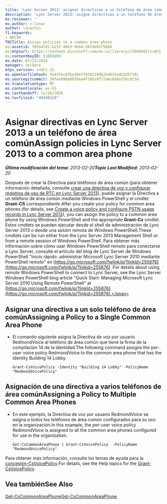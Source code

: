 ```yaml
---
title: 'Lync Server 2013: asignar directivas a un teléfono de área común'
description: 'Lync Server 2013: asigne directivas a un teléfono de área común.'
ms.reviewer: ''
ms.author: v-lanac
author: lanachin
f1.keywords:
- NOCSH
TOCTitle: Assign policies to a common area phone
ms:assetid: f0554fd1-b237-49b3-9eb4-26f4b91f5604
ms:mtpsurl: https://technet.microsoft.com/en-us/library/JJ994082(v=OCS.15)
ms:contentKeyID: 51803993
ms.date: 07/23/2014
manager: serdars
mtps_version: v=OCS.15
ms.openlocfilehash: fe437ec87ba30eff834239db2b4815adb2d5718c
ms.sourcegitcommit: 36fee89bb887bea4f18b19f17a8c69daf5bc423d
ms.translationtype: MT
ms.contentlocale: es-ES
ms.lasthandoff: 11/26/2020
ms.locfileid: "49438319"
---
```

# <a name="assign-policies-in-lync-server-2013-to-a-common-area-phone"></a><span data-ttu-id="dd289-103">Asignar directivas en Lync Server 2013 a un teléfono de área común</span><span class="sxs-lookup"><span data-stu-id="dd289-103">Assign policies in Lync Server 2013 to a common area phone</span></span>

<div data-xmlns="http://www.w3.org/1999/xhtml">

<div class="topic" data-xmlns="http://www.w3.org/1999/xhtml" data-msxsl="urn:schemas-microsoft-com:xslt" data-cs="https://msdn.microsoft.com/">

<div data-asp="https://msdn2.microsoft.com/asp">



</div>

<div id="mainSection">

<div id="mainBody"><span data-ttu-id="dd289-104">

<span> </span></span><span class="sxs-lookup"><span data-stu-id="dd289-104">

<span> </span></span></span>

<span data-ttu-id="dd289-105">_**Última modificación del tema:** 2013-02-20_</span><span class="sxs-lookup"><span data-stu-id="dd289-105">_**Topic Last Modified:** 2013-02-20_</span></span>

<span data-ttu-id="dd289-106">Después de crear la Directiva para teléfonos de área común (para obtener información detallada, consulte [crear una directiva de voz y configurar registros de uso de RTC en Lync Server 2013](lync-server-2013-create-a-voice-policy-and-configure-pstn-usage-records.md)), puede asignar la Directiva a un teléfono de área común mediante Windows PowerShell y el cmdlet **Grant-CS** correspondiente.</span><span class="sxs-lookup"><span data-stu-id="dd289-106">After you create your policy for common area phones (for details, see [Create a voice policy and configure PSTN usage records in Lync Server 2013](lync-server-2013-create-a-voice-policy-and-configure-pstn-usage-records.md)), you can assign the policy to a common area phone by using Windows PowerShell and the appropriate **Grant-Cs** cmdlet.</span></span> <span data-ttu-id="dd289-107">Estos cmdlets se pueden ejecutar desde el shell de administración de Lync Server 2013 o desde una sesión remota de Windows PowerShell.</span><span class="sxs-lookup"><span data-stu-id="dd289-107">These cmdlets can be run either from the Lync Server 2013 Management Shell or from a remote session of Windows PowerShell.</span></span> <span data-ttu-id="dd289-108">Para obtener más información sobre cómo usar Windows PowerShell remoto para conectarse a Lync Server, consulte el artículo del blog de Lync Server de Windows PowerShell "Inicio rápido: administrar Microsoft Lync Server 2010 mediante PowerShell remoto" en [https://go.microsoft.com/fwlink/p/?linkId=255876](https://go.microsoft.com/fwlink/p/?linkid=255876) .</span><span class="sxs-lookup"><span data-stu-id="dd289-108">For details about using remote Windows PowerShell to connect to Lync Server, see the Lync Server Windows PowerShell blog article "Quick Start: Managing Microsoft Lync Server 2010 Using Remote PowerShell" at [https://go.microsoft.com/fwlink/p/?linkId=255876](https://go.microsoft.com/fwlink/p/?linkid=255876).</span></span>

<div>


<div>

## <a name="assigning-a-policy-to-a-single-common-area-phone"></a><span data-ttu-id="dd289-109">Asignar una directiva a un solo teléfono de área común</span><span class="sxs-lookup"><span data-stu-id="dd289-109">Assigning a Policy to a Single Common Area Phone</span></span>

  - <span data-ttu-id="dd289-110">El comando siguiente asigna la Directiva de voz por usuario RedmondVoice al teléfono de área común que tiene la firma de la compilación 14 de la identidad.</span><span class="sxs-lookup"><span data-stu-id="dd289-110">The following command assigns the per-user voice policy RedmondVoice to the common area phone that has the Identity Building 14 Lobby.</span></span>
    
        Grant-CsVoicePolicy -Identity "Building 14 Lobby" -PolicyName "RedmondVoicePolicy"

</div>

<div>

## <a name="assigning-a-policy-to-multiple-common-area-phones"></a><span data-ttu-id="dd289-111">Asignación de una directiva a varios teléfonos de área común</span><span class="sxs-lookup"><span data-stu-id="dd289-111">Assigning a Policy to Multiple Common Area Phones</span></span>

  - <span data-ttu-id="dd289-112">En este ejemplo, la Directiva de voz por usuario RedmondVoice se asigna a todos los teléfonos de área común configurados para su uso en la organización.</span><span class="sxs-lookup"><span data-stu-id="dd289-112">In this example, the per-user voice policy RedmondVoice is assigned to all the common area phones configured for use in the organization.</span></span>
    
        Get-CsCommonAreaPhone | Grant-CsVoicePolicy  -PolicyName "RedmondVoicePolicy"

</div>

<span data-ttu-id="dd289-113">Para obtener más información, consulte los temas de ayuda para la [concesión-CsVoicePolicy](https://docs.microsoft.com/powershell/module/skype/Grant-CsVoicePolicy).</span><span class="sxs-lookup"><span data-stu-id="dd289-113">For details, see the Help topics for the [Grant-CsVoicePolicy](https://docs.microsoft.com/powershell/module/skype/Grant-CsVoicePolicy).</span></span>

</div>

<div>

## <a name="see-also"></a><span data-ttu-id="dd289-114">Vea también</span><span class="sxs-lookup"><span data-stu-id="dd289-114">See Also</span></span>


[<span data-ttu-id="dd289-115">Get-CsCommonAreaPhone</span><span class="sxs-lookup"><span data-stu-id="dd289-115">Get-CsCommonAreaPhone</span></span>](https://docs.microsoft.com/powershell/module/skype/Get-CsCommonAreaPhone)  
  

<span data-ttu-id="dd289-116"></div>

</div>

<span> </span>

</div>

</div>

</span><span class="sxs-lookup"><span data-stu-id="dd289-116"></div>

</div>

<span> </span>

</div>

</div>

</span></span></div>

